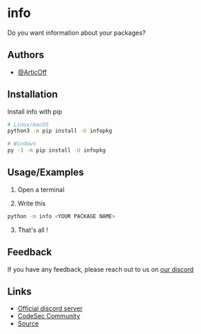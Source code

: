 
# info

Do you want information about your packages?

## Authors

- [@ArticOff](https://www.github.com/ArticOff)


## Installation

Install info with pip

```bash
# Linux/macOS
python3 -m pip install -U infopkg

# Windows
py -3 -m pip install -U infopkg
```
    
## Usage/Examples

1. Open a terminal

2. Write this 
```bash
python -m info <YOUR PACKAGE NAME>
```

3. That's all !

## Feedback

If you have any feedback, please reach out to us on [our discord](https://articoff.github.io/discord)

## Links

- [Official discord server](https://articoff.github.io/discord)
- [CodeSec Community](https://articoff.github.io/codesec)
- [Source](https://github.com/ArticOff/info)